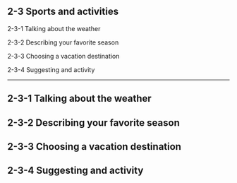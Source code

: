 ## 2-3 Sports and activities

2-3-1 Talking about the weather

2-3-2 Describing your favorite season

2-3-3 Choosing a vacation destination

2-3-4 Suggesting and activity

---

## 2-3-1 Talking about the weather

## 2-3-2 Describing your favorite season

## 2-3-3 Choosing a vacation destination

## 2-3-4 Suggesting and activity